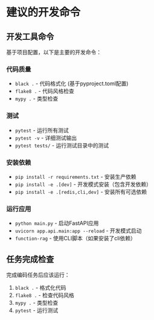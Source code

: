 # 建议的开发命令

## 开发工具命令
基于项目配置，以下是主要的开发命令：

### 代码质量
- `black .` - 代码格式化 (基于pyproject.toml配置)
- `flake8 .` - 代码风格检查
- `mypy .` - 类型检查

### 测试
- `pytest` - 运行所有测试
- `pytest -v` - 详细测试输出
- `pytest tests/` - 运行测试目录中的测试

### 安装依赖
- `pip install -r requirements.txt` - 安装生产依赖
- `pip install -e .[dev]` - 开发模式安装（包含开发依赖）
- `pip install -e .[redis,cli,dev]` - 安装所有可选依赖

### 运行应用
- `python main.py` - 启动FastAPI应用
- `uvicorn app.api.main:app --reload` - 开发模式启动
- `function-rag` - 使用CLI脚本（如果安装了cli依赖）

## 任务完成检查
完成编码任务后应该运行：
1. `black .` - 格式化代码
2. `flake8 .` - 检查代码风格 
3. `mypy .` - 类型检查
4. `pytest` - 运行测试
